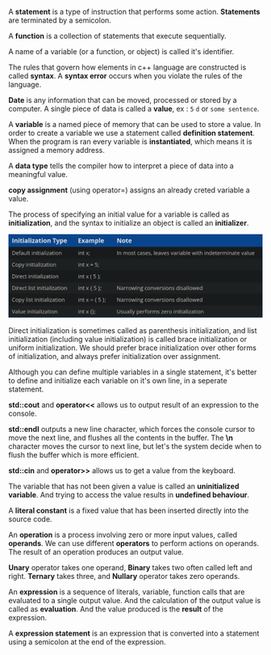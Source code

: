 A **statement** is a type of instruction that performs some action. **Statements** are terminated by a semicolon.

A **function** is a collection of statements that execute sequentially.

A name of a variable (or a function, or object) is called it's identifier.

The rules that govern how elements in c++ language are constructed is called **syntax**. A **syntax error** occurs when you violate the rules of the language.

**Date** is any information that can be moved, processed or stored by a computer. A single piece of data is called a **value**, ex : `5` `d` or `some sentence`.

A **variable** is a named piece of memory that can be used to store a value. In order to create a variable we use a statement called **definition statement**. When the program is ran every variable is **instantiated**, which means it is assigned a memory address.

A **data type** tells the compiler how to interpret a piece of data into a meaningful value.

**copy assignment** (using operator=) assigns an already creted variable a value.

The process of specifying an initial value for a variable is called as **initialization**, and the syntax to initialize an object is called an **initializer**.

![initialization types](./assets/initialization_types.png)

Direct initialization is sometimes called as parenthesis initialization, and list initialization (including value initialization) is called brace initialization or uniform initialization. We should prefer brace initialization over other forms of initialization, and always prefer initialization over assignment.

Although you can define multiple variables in a single statement, it's better to define and initialize each variable on it's own line, in a seperate statement.

**std::cout** and **operator<<** allows us to output result of an expression to the console.

**std::endl** outputs a new line character, which forces the console cursor to move the next line, and flushes all the contents in the buffer. The **\n** character moves the cursor to next line, but let's the system decide when to flush the buffer which is more efficient.


**std::cin** and **operator>>** allows us to get a value from the keyboard.

The variable that has not been given a value is called an **uninitialized variable**. And trying to access the value results in **undefined behaviour**.

A **literal constant** is a fixed value that has been inserted directly into the source code.

An **operation** is a process involving zero or more input values, called **operands**. We can use different **operators** to perform actions on operands. The result of an operation produces an output value.

**Unary** operator takes one operand, **Binary** takes two often called left and right. **Ternary** takes three, and **Nullary** operator takes zero operands.

An **expression** is a sequence of literals, variable, function calls that are evaluated to a single output value. And the calculation of the output value is called as **evaluation**. And the value produced is the **result** of the expression. 

A **expression statement** is an expression that is converted into a statement using a semicolon at the end of the expression.
